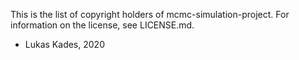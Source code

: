 This is the list of copyright holders of mcmc-simulation-project.
For information on the license, see LICENSE.md.

* Lukas Kades, 2020
